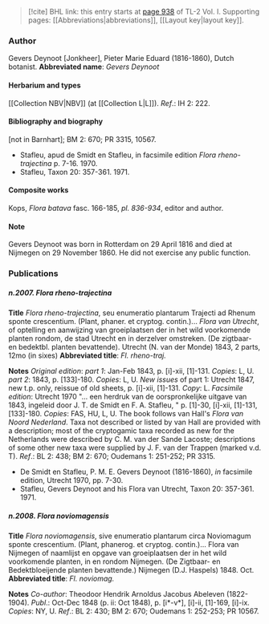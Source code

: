 > [!cite] BHL link: this entry starts at [page 938](https://www.biodiversitylibrary.org/page/33121069) of TL-2 Vol. I.
> Supporting pages: [[Abbreviations|abbreviations]], [[Layout key|layout key]].

### Author

Gevers Deynoot \[Jonkheer\], Pieter Marie Eduard (1816-1860), Dutch botanist. 
**Abbreviated name**: *Gevers Deynoot*

#### Herbarium and types

[[Collection NBV|NBV]] (at [[Collection L|L]]).
*Ref*.: IH 2: 222.

#### Bibliography and biography

\[not in Barnhart\]; BM 2: 670; PR 3315, 10567.
- Stafleu, apud de Smidt en Stafleu, in facsimile edition *Flora rheno-trajectina* p. 7-16. 1970.
- Stafleu, Taxon 20: 357-361. 1971.

#### Composite works

Kops, *Flora batava* fasc. 166-185, *pl. 836-934*, editor and author.

#### Note

Gevers Deynoot was born in Rotterdam on 29 April 1816 and died at Nijmegen on 29 November 1860. He did not exercise any public function.

### Publications

##### n.2007. Flora rheno-trajectina

**Title**
*Flora rheno-trajectina*, seu enumeratio plantarum Trajecti ad Rhenum sponte crescentium. (Plant, phaner. et cryptog. contin.)... *Flora van Utrecht*, of optelling en aanwijzing van groeiplaatsen der in het wild voorkomende planten rondom, de stad Utrecht en in derzelver omstreken. (De zigtbaar- en bedektbl. planten bevattende). Utrecht (N. van der Monde) 1843, 2 parts, 12mo (in sixes)
**Abbreviated title**: *Fl. rheno-traj.*

**Notes**
*Original edition*: *part 1*: Jan-Feb 1843, p. \[i\]-xii, \[1\]-131. *Copies*: L, U.
*part 2*: 1843, p. \[133\]-180. *Copies*: L, U.
*New issues* of part 1: Utrecht 1847, new t.p. only, reissue of old sheets, p. \[i\]-xii, \[1\]-131.
*Copy*: L.
*Facsimile edition*: Utrecht 1970 "... een herdruk van de oorspronkelijke uitgave van 1843, ingeleid door J. T. de Smidt en F. A. Stafleu, " p. \[1\]-30, \[i\]-xii, \[1\]-131, \[133\]-180.
*Copies*: FAS, HU, L, U.
The book follows van Hall's *Flora van Noord Nederland*. Taxa not described or listed by van Hall are provided with a description; most of the cryptogamic taxa recorded as new for the Netherlands were described by C. M. van der Sande Lacoste; descriptions of some other new taxa were supplied by J. F. van der Trappen (marked v.d. T).
*Ref*.: BL 2: 438; BM 2: 670; Oudemans 1: 251-252; PR 3315.
- De Smidt en Stafleu, P. M. E. Gevers Deynoot (1816-1860), *in* facsimile edition, Utrecht 1970, pp. 7-30.
- Stafleu, Gevers Deynoot and his Flora van Utrecht, Taxon 20: 357-361. 1971.

##### n.2008. Flora noviomagensis

**Title**
*Flora noviomagensis*, sive enumeratio plantarum circa Noviomagum sponte crescentium. (Plant, phanerog. et cryptog. contin.)... Flora van Nijmegen of naamlijst en opgave van groeiplaatsen der in het wild voorkomende planten, in en rondom Nijmegen. (De Zigtbaar- en Bedektbloeijende planten bevattende.) Nijmegen (D.J. Haspels) 1848. Oct.
**Abbreviated title**: *Fl. noviomag.*

**Notes**
*Co-author*: Theodoor Hendrik Arnoldus Jacobus Abeleven (1822-1904).
*Publ*.: Oct-Dec 1848 (p. ii: Oct 1848), p. \[i\*-v\*\], \[i\]-ii, \[1\]-169, \[i\]-ix. *Copies*: NY, U.
*Ref*.: BL 2: 430; BM 2: 670; Oudemans 1: 252-253; PR 10567.

